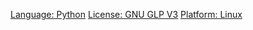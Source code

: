[Language: Python](https://img.shields.io/badge/Python-3776AB?style=for-the-badge&logo=python&logoColor=white)
[License: GNU GLP V3](https://img.shields.io/badge/GNU%20GPL%20V3-8A2BE2)
[Platform: Linux](https://img.shields.io/badge/Linux-FCC624?style=for-the-badge&logo=linux&logoColor=black)
